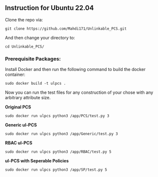 ## Instruction for Ubuntu 22.04
Clone the repo via:

```
git clone https://github.com/Mahdi171/Unlinkable_PCS.git
```

And then change your directory to:
```
cd Unlinkable_PCS/
```

### Prerequisite Packages:
Install Docker and then run the following command to build the docker container:

```
sudo docker build -t ulpcs .
```
Now you can run the test files for any construction of your chose with any arbitrary attribute size. 


**Original PCS**

```
sudo docker run ulpcs python3 /app/PCS/test.py 3
```


**Generic ul-PCS**

```
sudo docker run ulpcs python3 /app/Generic/test.py 3
```


**RBAC ul-PCS**

```
sudo docker run ulpcs python3 /app/RBAC/test.py 5
```


**ul-PCS with Seperable Policies**

```
sudo docker run ulpcs python3 /app/SP/test.py 5
```
